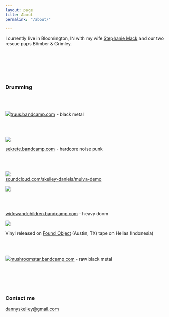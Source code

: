 ```yaml
---
layout: page
title: About
permalink: "/about/"

---
```

I currently live in Bloomington, IN with my wife [Stephanie Mack](http://stephaniemackphotography.com/) and our two rescue pups Bömber & Grimley.

<br><br>

<br><br>

### Drumming

<br><br>

![](/uploads/screen-shot-2020-07-04-at-9-41-32-pm.png)[truus.bandcamp.com](https://truus.bandcamp.com/releases "https://truus.bandcamp.com/releases") - black metal

<br><br>

![](/uploads/sekrete.jpg)

[sekrete.bandcamp.com](https://sekrete.bandcamp.com/album/endless-fucking-nightmare "https://sekrete.bandcamp.com/album/endless-fucking-nightmare") - hardcore noise punk

<br><br>

![](/uploads/logo-1.jpg)  
[soundcloud.com/skelley-daniels/mulva-demo](https://soundcloud.com/skelley-daniels/mulva-demo "https://soundcloud.com/skelley-daniels/mulva-demo")

![](/uploads/artworks-000135419356-h8a7ad-t500x500.jpg)

<br><br>

[widowandchildren.bandcamp.com](https://widowandchildren.bandcamp.com/ "https://widowandchildren.bandcamp.com/") - heavy doom

![](/uploads/image1.JPG)

Vinyl released on [Found Object](http://www.foundobjectrecords.com/offerings/widowandchildren) (Austin, TX) tape on Hellas (Indonesia)

<br><br>

![](/uploads/a2103755347_16.jpg)[mushroomstar.bandcamp.com](https://mushroomstar.bandcamp.com/album/1-11-demo "https://mushroomstar.bandcamp.com/album/1-11-demo") - raw black metal

<br><br><br><br>

### Contact me

[dannyskelley@gmail.com](dannyskellkey@gmail.com "dannyskellkey@gmail.com")